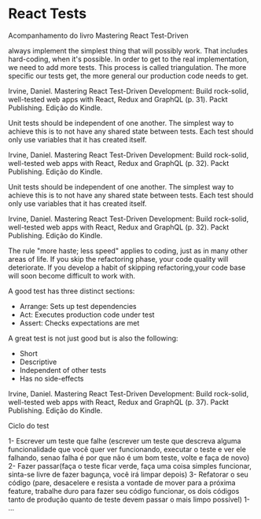 # React Tests

Acompanhamento do livro Mastering React Test-Driven

always implement the simplest thing that will possibly work. That includes hard-coding, when it's possible. In order to get to the real implementation, we need to add more tests. This process is called triangulation. The more specific our tests get, the more general our production code needs to get.

Irvine, Daniel. Mastering React Test-Driven Development: Build rock-solid, well-tested web apps with React, Redux and GraphQL (p. 31). Packt Publishing. Edição do Kindle. 

Unit tests should be independent of one another. The simplest way to achieve this is to not have any shared state between tests. Each test should only use variables that it has created itself.

Irvine, Daniel. Mastering React Test-Driven Development: Build rock-solid, well-tested web apps with React, Redux and GraphQL (p. 32). Packt Publishing. Edição do Kindle. 

Unit tests should be independent of one another. The simplest way to achieve this is to not have any shared state between tests. Each test should only use variables that it has created itself.

Irvine, Daniel. Mastering React Test-Driven Development: Build rock-solid, well-tested web apps with React, Redux and GraphQL (p. 32). Packt Publishing. Edição do Kindle. 

The rule "more haste; less speed" applies to coding, just as in many other areas of life. If you skip the refactoring phase, your code quality will deteriorate. If you develop a habit of skipping refactoring,your code base will soon become difficult to work with.

A good test has three distinct sections:

- Arrange: Sets up test dependencies
- Act: Executes production code under test
- Assert: Checks expectations are met

 A great test is not just good but is also the following:

- Short
- Descriptive
- Independent of other tests
- Has no side-effects

Irvine, Daniel. Mastering React Test-Driven Development: Build rock-solid, well-tested web apps with React, Redux and GraphQL (p. 37). Packt Publishing. Edição do Kindle.

Ciclo do test

1- Escrever um teste que falhe (escrever um teste que descreva alguma funcionalidade que você quer ver funcionando, executar o teste e ver ele falhando, senao falha é por que não é um bom teste, volte e faça de novo)
2- Fazer passar(faça o teste ficar verde, faça uma coisa simples funcionar, sinta-se livre de fazer bagunça, você irá limpar depois)
3- Refatorar o seu código (pare, desacelere e resista a vontade de mover para a próxima feature, trabalhe duro para fazer seu código funcionar, os dois códigos tanto de produção quanto de teste devem passar o mais limpo possível)
1- ...
